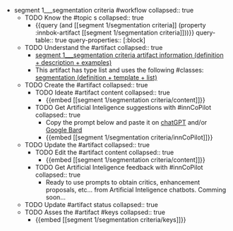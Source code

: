 
- segment 1___segmentation criteria #workflow
   collapsed:: true
  - TODO Know the #topic s
    collapsed:: true
    - {{query (and [[segment 1/segmentation criteria]] (property :innbok-artifact [[segment 1/segmentation criteria]]))}}
      query-table:: true
      query-properties:: [:block]
  - TODO Understand the #artifact
    collapsed:: true
    - [segment 1___segmentation criteria artifact information (definition + description + examples)](https://go.innbok.com/#/page/innBoK%2Fsegment-%28id%29%2Fsegmentation-criteria%2Finfo)
    - This artifact has type list and uses the following #classes: [segmentation (definition + template + list)](https://go.innbok.com/#/page/innBoK%2Fclass%2Fsegmentation)
  - TODO Create the #artifact
     collapsed:: true
    - TODO Ideate #artifact content
      collapsed:: true
      - {{embed [[segment 1/segmentation criteria/content]]}}
    - TODO Get Artificial Inteligence suggestions with #innCoPilot
      collapsed:: true
      - Copy the prompt below and paste it on [chatGPT](https://chat.openai.com) and/or [Google Bard](https://bard.google.com/chat)
      - {{embed [[segment 1/segmentation criteria/innCoPilot]]}}
  - TODO Update the #artifact
    collapsed:: true
    - TODO Edit the #artifact content
     collapsed:: true
      - {{embed [[segment 1/segmentation criteria/content]]}}
    - TODO Get Artificial Inteligence feedback with #innCoPilot
      collapsed:: true
      - Ready to use prompts to obtain critics, enhancement proposals, etc... from Artificial Inteligence chatbots. Comming soon...
  - TODO Update #artifact status
    collapsed:: true
  - TODO Asses the #artifact #keys
    collapsed:: true
    - {{embed [[segment 1/segmentation criteria/keys]]}}



